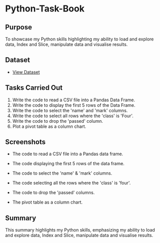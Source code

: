# Python-Task-Book

## Purpose
To showcase my Python skills highlighting my ability to load and explore data, Index and Slice, manipulate data and visualise results.

## Dataset

- <a href="https://github.com/JJAnalytics/Python-Task-Book/blob/main/student.csv">View Dataset</a>

## Tasks Carried Out

1.	Write the code to read a CSV file into a Pandas Data Frame.
2.	Write the code to display the first 5 rows of the Data Frame.
3.	Write the code to select the 'name' and 'mark' columns.
4.	Write the code to select all rows where the 'class' is 'Four'.
5.	Write the code to drop the 'passed' column.
6.	Plot a pivot table as a column chart.

## Screenshots

- The code to read a CSV file into a Pandas data frame.


  
- The code displaying the  first 5 rows of the data frame.


  
- The code to select the 'name' & 'mark' columns.


  
- The code selecting all the rows where the 'class' is 'four'.


  
- The code to drop the 'passed' columns.


  
- The pivot table as a column chart.

  

## Summary
This summary highlights my Python skills, emphasizing my ability to load and explore data, Index and Slice, manipulate data and visualise results.
